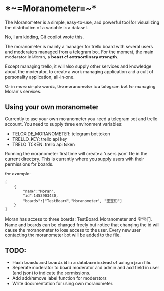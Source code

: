 # \*\~=Moranometer=~*

The Moranometer is a simple, easy-to-use, and powerful tool for
visualizing the distribution of a variable in a dataset.

No, I am kidding, Git copilot wrote this.

The moranometer is mainly a manager for trello board with several users and moderators managed from a telegram bot. For the moment, the main moderator is Moran, a **beast of extraordinary strength**.

Except managing trello, it will also supply other services and knowledge about the moderator, to create a work managing application and a cult of personality application, all-in-one.

Or in more simple words, the moranometer is a telegram bot for managing Moran's services.


## Using your own moranometer
Currently to use your own moranometer you need a telegram bot and trello account. You need to supply three environment variables:

 - TELOXIDE_MORANOMETER: telegram bot token
 - TRELLO_KEY: trello api key
 - TRELO_TOKEN: trello api token

Running the moranometer first time will create a 'users.json' file in the current directory. This is currently where you supply users with their permissions for boards.

for example:

    [
        {
            "name":"Moran",
            "id":1453903430,
            "boards":["TestBoard","Moranometer", "宝宝们"]
        }
    ]

Moran has access to three boards: TestBoard, Moranometer and 宝宝们.
Name and boards can be changed freely but notice that changing the id will cause the moranometer to lose access to the user.
Every new user contacting the moranometer bot will be added to the file.



## TODO:
* Hash boards and boards id in a database instead of using  a json file.
* Seperate moderator to board moderator and admin and add field in user (and json) to indicate the permissions.
* Add add/remove label function for moderators
* Write documentation for using own moranometer.
